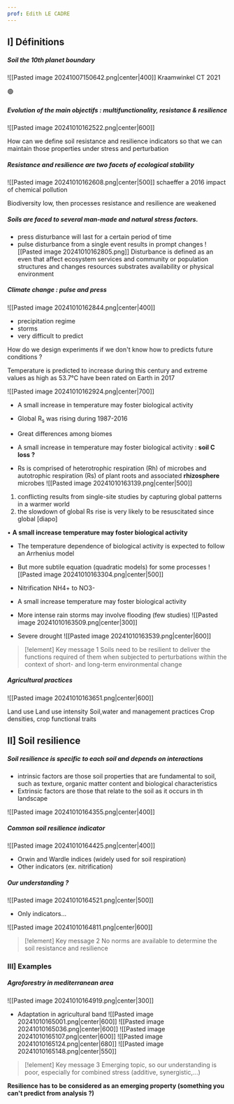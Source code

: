 ```yaml
---
prof: Edith LE CADRE
---
```

## I] Définitions
##### Soil the 10th planet boundary

![[Pasted image 20241007150642.png|center|400]]
Kraamwinkel CT 2021 

🟢
##### Evolution of the main objectifs : multifunctionality, resistance & resilience
![[Pasted image 20241010162522.png|center|600]]


How can we define soil resistance and resilience indicators so that we can maintain those properties under stress and perturbation

##### Resistance and resilience are two facets of ecological stability

![[Pasted image 20241010162608.png|center|500]]
schaeffer a 2016 impact of chemical pollution

Biodiversity low, then processes resistance and resilience are weakened

##### Soils are faced to several man-made and natural stress factors.

- press disturbance will last for a certain period of time
- pulse disturbance from a single event results in prompt changes
![[Pasted image 20241010162805.png]]
Disturbance is defined as an even that affect ecosystem services and community or population structures and changes resources substrates availability or physical environment

##### Climate change : pulse and press

![[Pasted image 20241010162844.png|center|400]]

- precipitation regime
- storms
- very difficult to predict

How do we design experiments if we don't know how to predicts future conditions ?


Temperature is predicted to increase during this century and extreme values as high as 53.7°C have been rated on Earth in 2017

![[Pasted image 20241010162924.png|center|700]]
- A small increase in temperature may foster biological activity
- Global R<sub>s</sub> was rising during 1987-2016
- Great differences among biomes

- A small increase in temperature may foster biological activity : **soil C loss ?**
- Rs is comprised of heterotrophic respiration (Rh) of microbes and autotrophic respiration (Rs) of plant roots and associated **rhizosphere** microbes
![[Pasted image 20241010163139.png|center|500]]

1. conflicting results from single-site studies by capturing global patterns in a warmer world
2. the slowdown of global Rs rise is very likely to be resuscitated since global [diapo]

• **A small increase temperature may foster biological activity**
- The temperature dependence of biological activity is expected to follow an Arrhenius model
- But more subtile equation (quadratic models) for some processes 
![[Pasted image 20241010163304.png|center|500]]
- Nitrification NH4+ to NO3-

- A small increase temperature may foster biological activity
- More intense rain storms may involve flooding (few studies) 
![[Pasted image 20241010163509.png|center|300]]

- Severe drought
![[Pasted image 20241010163539.png|center|600]]

>[!element] Key message 1
>Soils need to be resilient to deliver the functions required of them when subjected to perturbations within the context of short- and long-term environmental change

##### Agricultural practices 
![[Pasted image 20241010163651.png|center|600]]

Land use
Land use intensity
Soil,water and management practices
Crop densities, crop functional traits

## II] Soil resilience

##### Soil resilience is specific to each soil and depends on interactions

- intrinsic factors are those soil properties that are fundamental to soil, such as texture, organic matter content and biological characteristics
- Extrinsic factors are those that relate to the soil as it occurs in th landscape

![[Pasted image 20241010164355.png|center|400]]

##### Common soil resilience indicator

![[Pasted image 20241010164425.png|center|400]]

- Orwin and Wardle indices (widely used for soil respiration)
- Other indicators (ex. nitrification)

##### Our understanding ?

![[Pasted image 20241010164521.png|center|500]]
- Only indicators...

![[Pasted image 20241010164811.png|center|600]]


>[!element] Key message 2
> No norms are available to determine the soil resistance and resilience

### III] Examples

##### Agroforestry in mediterranean area

![[Pasted image 20241010164919.png|center|300]]
- Adaptation in agricultural band
![[Pasted image 20241010165001.png|center|600]]
![[Pasted image 20241010165036.png|center|600]]
![[Pasted image 20241010165107.png|center|600]]
![[Pasted image 20241010165124.png|center|680]]
![[Pasted image 20241010165148.png|center|550]]

>[!element] Key message 3
>Emerging topic, so our understanding is poor, especially for combined stress (additive, synergistic,...)

**Resilience has to be considered as an emerging property (something you can't predict from analysis ?)**

